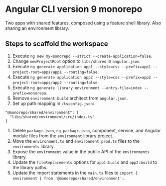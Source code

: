 # Angular CLI version 9 monorepo

Two apps with shared features, composed using a feature shell library. Also
sharing an environment library.

## Steps to scaffold the workspace
1. Execute `ng new my-monorepo --strict --create-application=false`.
1. Change `newProjectRoot` option to `libs/shared` in `angular.json`.
1. Execute `ng generate application app1 --style=css --prefix=app1 --project-root=apps/app1 --routing=false`.
1. Execute `ng generate application app2 --style=css --prefix=app2 --project-root=apps/app2 --routing=false`.
1. Execute `ng generate library environment --entry-file=index --prefix=monorepo`.
1. Remove `environment:build` architect from `angular.json`.
1. Set up path mapping in `/tsconfig.json`:
  ```
  "@monorepo/shared/environment": [
    "libs/shared/environment/src/index.ts"
  ]
  ```
1. Delete `package.json`, `ng-packagr.json`, component, service, and Angular
  module files from the `environment` library project.
1. Move the `environment.ts` and `environment.prod.ts` files to the
  `environments` library.
1. Expose the `environment` value in the public API of the `environments`
  library.
1. Update the `fileReplacements` options for `app1:build` and `app2:build` to
  the library paths.
1. Update the import statements in the `main.ts` files to
  `import { environment } from '@monorepo/shared/environment';`.
